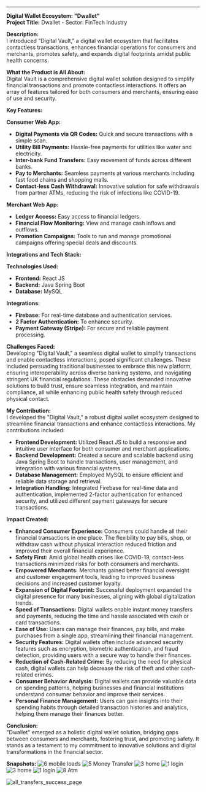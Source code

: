 ---

**Digital Wallet Ecosystem: "Dwallet"**  
**Project Title:** Dwallet - Sector: FinTech Industry

**Description:**  
I introduced "Digital Vault," a digital wallet ecosystem that facilitates contactless transactions, enhances financial operations for consumers and merchants, promotes safety, and expands digital footprints amidst public health concerns.

**What the Product is All About:**  
Digital Vault is a comprehensive digital wallet solution designed to simplify financial transactions and promote contactless interactions. It offers an array of features tailored for both consumers and merchants, ensuring ease of use and security.

**Key Features:**

**Consumer Web App:**
- **Digital Payments via QR Codes:** Quick and secure transactions with a simple scan.
- **Utility Bill Payments:** Hassle-free payments for utilities like water and electricity.
- **Inter-bank Fund Transfers:** Easy movement of funds across different banks.
- **Pay to Merchants:** Seamless payments at various merchants including fast food chains and shopping malls.
- **Contact-less Cash Withdrawal:** Innovative solution for safe withdrawals from partner ATMs, reducing the risk of infections like COVID-19.

**Merchant Web App:**
- **Ledger Access:** Easy access to financial ledgers.
- **Financial Flow Monitoring:** View and manage cash inflows and outflows.
- **Promotion Campaigns:** Tools to run and manage promotional campaigns offering special deals and discounts.

**Integrations and Tech Stack:**

**Technologies Used:**
- **Frontend:** React JS
- **Backend:** Java Spring Boot
- **Database:** MySQL

**Integrations:**
- **Firebase:** For real-time database and authentication services.
- **2 Factor Authentication:** To enhance security.
- **Payment Gateway (Stripe):** For secure and reliable payment processing.

**Challenges Faced:**  
Developing "Digital Vault," a seamless digital wallet to simplify transactions and enable contactless interactions, posed significant challenges. These included persuading traditional businesses to embrace this new platform, ensuring interoperability across diverse banking systems, and navigating stringent UK financial regulations. These obstacles demanded innovative solutions to build trust, ensure seamless integration, and maintain compliance, all while enhancing public health safety through reduced physical contact.

**My Contribution:**  
I developed the "Digital Vault," a robust digital wallet ecosystem designed to streamline financial transactions and enhance contactless interactions. My contributions included:

- **Frontend Development:** Utilized React JS to build a responsive and intuitive user interface for both consumer and merchant applications.
- **Backend Development:** Created a secure and scalable backend using Java Spring Boot to handle transactions, user management, and integration with various financial systems.
- **Database Management:** Employed MySQL to ensure efficient and reliable data storage and retrieval.
- **Integration Handling:** Integrated Firebase for real-time data and authentication, implemented 2-factor authentication for enhanced security, and utilized different payment gateways for secure transactions.

**Impact Created:**
- **Enhanced Consumer Experience:** Consumers could handle all their financial transactions in one place. The flexibility to pay bills, shop, or withdraw cash without physical interaction reduced friction and improved their overall financial experience.
- **Safety First:** Amid global health crises like COVID-19, contact-less transactions minimized risks for both consumers and merchants.
- **Empowered Merchants:** Merchants gained better financial oversight and customer engagement tools, leading to improved business decisions and increased customer loyalty.
- **Expansion of Digital Footprint:** Successful deployment expanded the digital presence for many businesses, aligning with global digitalization trends.
- **Speed of Transactions:** Digital wallets enable instant money transfers and payments, reducing the time and hassle associated with cash or card transactions.
- **Ease of Use:** Users can manage their finances, pay bills, and make purchases from a single app, streamlining their financial management.
- **Security Features:** Digital wallets often include advanced security features such as encryption, biometric authentication, and fraud detection, providing users with a secure way to handle their finances.
- **Reduction of Cash-Related Crime:** By reducing the need for physical cash, digital wallets can help decrease the risk of theft and other cash-related crimes.
- **Consumer Behavior Analysis:** Digital wallets can provide valuable data on spending patterns, helping businesses and financial institutions understand consumer behavior and improve their services.
- **Personal Finance Management:** Users can gain insights into their spending habits through detailed transaction histories and analytics, helping them manage their finances better.

**Conclusion:**  
"Dwallet" emerged as a holistic digital wallet solution, bridging gaps between consumers and merchants, fostering trust, and promoting safety. It stands as a testament to my commitment to innovative solutions and digital transformations in the financial sector.

**Snapshots:** 
![6  mobile loads](https://github.com/user-attachments/assets/88a310ad-58a5-46c0-a8c0-1aab615811d7)
![5  Money Transfer](https://github.com/user-attachments/assets/2edba969-f636-4d0c-9d8a-88706420a512)
![3  home](https://github.com/user-attachments/assets/be950d6a-60d7-4fb7-8ff4-b3d9d8c779b0)
![1  login](https://github.com/user-attachments/assets/3be4a6b2-11a2-404c-aa36-89403519bf3a)![3  home](https://github.com/user-attachments/assets/590180e4-05be-468c-8ca2-7d501661bf64)
![1  login](https://github.com/user-attachments/assets/70bdec9f-cb79-4199-b9ee-9ddcb81499be)
![8  Atm](https://github.com/user-attachments/assets/4b2e21c6-27b5-4eaa-ab37-d60ccd46c9cf)

![all_transfers_success_page](https://github.com/user-attachments/assets/8748e5bd-e878-4c0c-b51d-44c03d9000e2)
